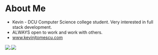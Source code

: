 # About Me
* Kevin - DCU Computer Science college student. Very interested in full stack development.
* ALWAYS open to work and work with others.
* www.kevinjtomescu.com
<a href="https://github.com/anuraghazra/github-readme-stats">
  <img align="center" src="https://github-readme-stats.vercel.app/api?username=kmanjt&count_private=true&show_icons=true&theme=dracula)" />
</a>
<a href="https://git.io/streak-stats">
  <img align="center" src="http://github-readme-streak-stats.herokuapp.com?user=kmanjt&theme=default)" />
</a>

